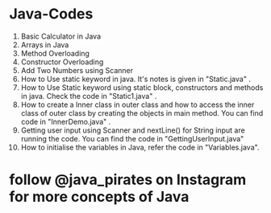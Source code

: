 # Java-Codes

1. Basic Calculator in Java
2. Arrays in Java
3. Method Overloading 
4. Constructor Overloading
5. Add Two Numbers using Scanner
6. How to Use static keyword in java. It's notes is given in "Static.java" .
7. How to Use Static keyword using static block, constructors and methods in java. Check the code in "Static1.java" .
8. How to create a Inner class in outer class and how to access the inner class of outer class by creating the objects in main method. You can find code in "InnerDemo.java" .
9. Getting user input using Scanner and nextLine() for String input are running the code. You can find the code in "GettingUserInput.java"
10. How to initialise the variables in Java, refer the code in "Variables.java". 


# follow @java_pirates on Instagram for more concepts of Java 
